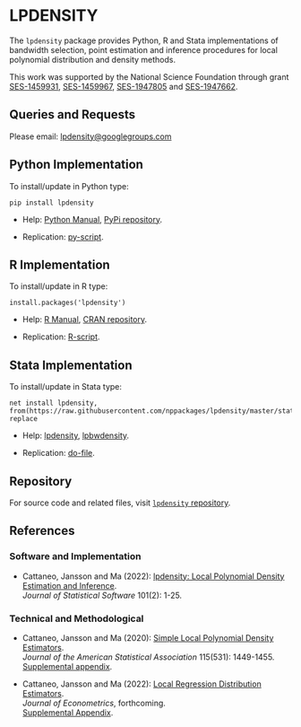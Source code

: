 # LPDENSITY

The `lpdensity` package provides Python, R and Stata implementations of bandwidth selection, point estimation and inference procedures for local polynomial distribution and density methods.

This work was supported by the National Science Foundation through grant [SES-1459931](https://www.nsf.gov/awardsearch/showAward?AWD_ID=1459931), [SES-1459967](https://www.nsf.gov/awardsearch/showAward?AWD_ID=1459967), [SES-1947805](https://www.nsf.gov/awardsearch/showAward?AWD_ID=1947805) and [SES-1947662](https://www.nsf.gov/awardsearch/showAward?AWD_ID=1947662).

## Queries and Requests

Please email: [lpdensity@googlegroups.com](mailto:lpdensity@googlegroups.com)

## Python Implementation

To install/update in Python type:
```
pip install lpdensity
```
- Help: [Python Manual](https://lpdensity.readthedocs.io/), [PyPi repository](https://pypi.org/project/lpdensity/).

- Replication: [py-script](https://raw.githubusercontent.com/nppackages/lpdensity/master/Python/lpdensity_illustration.py).


## R Implementation

To install/update in R type:
```
install.packages('lpdensity')
```
- Help: [R Manual](https://cran.r-project.org/web/packages/lpdensity/lpdensity.pdf), [CRAN repository](https://cran.r-project.org/package=lpdensity).

- Replication: [R-script](https://raw.githubusercontent.com/nppackages/lpdensity/master/R/lpdensity_illustration.R).

## Stata Implementation

To install/update in Stata type:
```
net install lpdensity, from(https://raw.githubusercontent.com/nppackages/lpdensity/master/stata) replace
```

- Help: [lpdensity](https://raw.githubusercontent.com/nppackages/lpdensity/master/stata/lpdensity.pdf), [lpbwdensity](https://raw.githubusercontent.com/nppackages/lpdensity/master/stata/lpbwdensity.pdf).

- Replication: [do-file](https://raw.githubusercontent.com/nppackages/lpdensity/master/stata/lpdensity_illustration.do).

## Repository

For source code and related files, visit [`lpdensity` repository](https://github.com/nppackages/lpdensity/).


## References

### Software and Implementation

- Cattaneo, Jansson and Ma (2022): [lpdensity: Local Polynomial Density Estimation and Inference](https://nppackages.github.io/references/Cattaneo-Jansson-Ma_2022_JSS.pdf).<br>
_Journal of Statistical Software_ 101(2): 1-25.

### Technical and Methodological

- Cattaneo, Jansson and Ma (2020): [Simple Local Polynomial Density Estimators](https://nppackages.github.io/references/Cattaneo-Jansson-Ma_2020_JASA.pdf).<br>
_Journal of the American Statistical Association_ 115(531): 1449-1455.<br>
[Supplemental appendix](https://nppackages.github.io/references/Cattaneo-Jansson-Ma_2020_JASA--Supplement.pdf).

- Cattaneo, Jansson and Ma (2022): [Local Regression Distribution Estimators](https://nppackages.github.io/references/Cattaneo-Jansson-Ma_2022_JoE.pdf).<br>
_Journal of Econometrics_, forthcoming.<br>
[Supplemental Appendix](https://nppackages.github.io/references/Cattaneo-Jansson-Ma_2022_JoE--Supplement.pdf).

<br><br>
